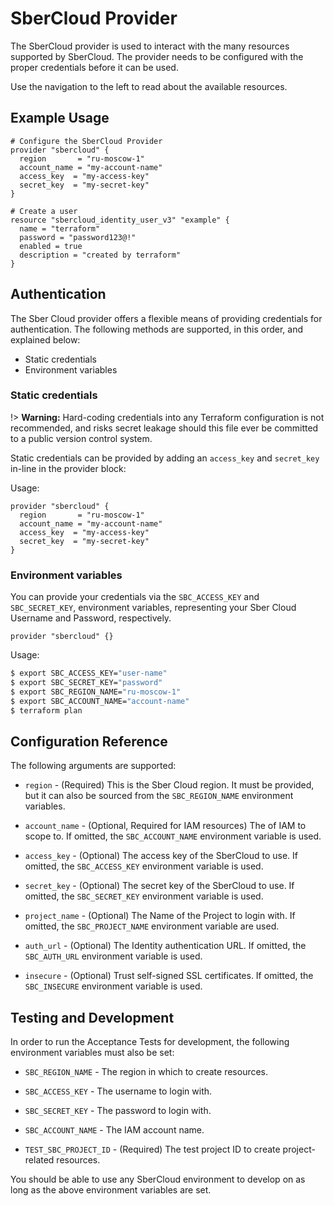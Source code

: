 # SberCloud Provider

The SberCloud provider is used to interact with the
many resources supported by SberCloud. The provider needs to be configured
with the proper credentials before it can be used.

Use the navigation to the left to read about the available resources.

## Example Usage

```hcl
# Configure the SberCloud Provider
provider "sbercloud" {
  region       = "ru-moscow-1"
  account_name = "my-account-name"
  access_key  = "my-access-key"
  secret_key  = "my-secret-key"
}

# Create a user
resource "sbercloud_identity_user_v3" "example" {
  name = "terraform"
  password = "password123@!"
  enabled = true
  description = "created by terraform"
}
```

## Authentication

The Sber Cloud provider offers a flexible means of providing credentials for
authentication. The following methods are supported, in this order, and
explained below:

- Static credentials
- Environment variables

### Static credentials ###

!> **Warning:** Hard-coding credentials into any Terraform configuration is not
recommended, and risks secret leakage should this file ever be committed to a
public version control system.

Static credentials can be provided by adding an `access_key` and `secret_key`
in-line in the provider block:

Usage:

```hcl
provider "sbercloud" {
  region       = "ru-moscow-1"
  account_name = "my-account-name"
  access_key  = "my-access-key"
  secret_key  = "my-secret-key"
}
```

### Environment variables

You can provide your credentials via the `SBC_ACCESS_KEY` and
`SBC_SECRET_KEY`, environment variables, representing your Sber
Cloud Username and Password, respectively.

```hcl
provider "sbercloud" {}
```

Usage:

```sh
$ export SBC_ACCESS_KEY="user-name"
$ export SBC_SECRET_KEY="password"
$ export SBC_REGION_NAME="ru-moscow-1"
$ export SBC_ACCOUNT_NAME="account-name"
$ terraform plan
```


## Configuration Reference

The following arguments are supported:

* `region` - (Required) This is the Sber Cloud region. It must be provided,
  but it can also be sourced from the `SBC_REGION_NAME` environment variables.

* `account_name` - (Optional, Required for IAM resources) The
  of IAM to scope to. If omitted, the `SBC_ACCOUNT_NAME` environment variable is used.

* `access_key` - (Optional) The access key of the SberCloud to use.
  If omitted, the `SBC_ACCESS_KEY` environment variable is used.

* `secret_key` - (Optional) The secret key of the SberCloud to use.
  If omitted, the `SBC_SECRET_KEY` environment variable is used.

* `project_name` - (Optional) The Name of the Project to login with.
  If omitted, the `SBC_PROJECT_NAME` environment variable are used.

* `auth_url` - (Optional) The Identity authentication URL. If omitted, the
  `SBC_AUTH_URL` environment variable is used.

* `insecure` - (Optional) Trust self-signed SSL certificates. If omitted, the
  `SBC_INSECURE` environment variable is used.


## Testing and Development

In order to run the Acceptance Tests for development, the following environment
variables must also be set:

* `SBC_REGION_NAME` - The region in which to create resources.

* `SBC_ACCESS_KEY` - The username to login with.

* `SBC_SECRET_KEY` - The password to login with.

* `SBC_ACCOUNT_NAME` - The IAM account name.

* `TEST_SBC_PROJECT_ID` - (Required) The test project ID to create project-related resources.

You should be able to use any SberCloud environment to develop on as long as the
above environment variables are set.
